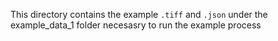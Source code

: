 This directory contains the example `.tiff` and `.json` under the example_data_1 folder necesasry to run the example process
